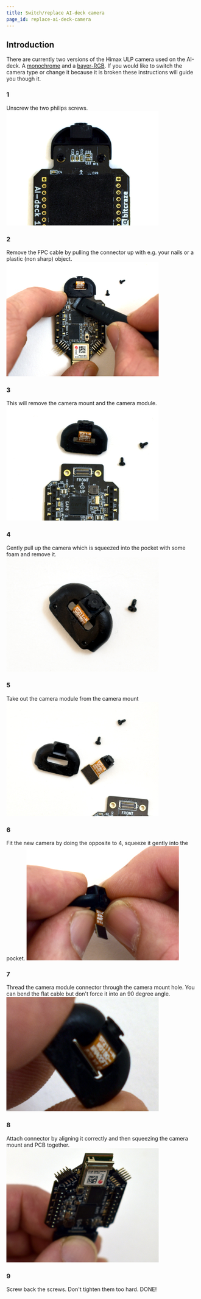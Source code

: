 ```yaml
---
title: Switch/replace AI-deck camera
page_id: replace-ai-deck-camera
---
```


## Introduction
There are currently two versions of the Himax ULP camera used on the AI-deck. A [monochrome](https://store.bitcraze.io/collections/accessories/products/ai-deck-monocrome-camera-module) and a [bayer-RGB](https://store.bitcraze.io/collections/accessories/products/copy-of-ai-deck-color-camera-module). If you would like to switch the camera type or change it because it is broken these instructions will guide you though it.

### 1
Unscrew the two philips screws.
![Unscrew the two philips screws](1-un-screw-400px.jpg)

### 2
Remove the FPC cable by pulling the connector up with e.g. your nails or a plastic (non sharp) object.
![Remove the FPC cable](2-remove-connection-400px.jpg)

### 3
This will remove the camera mount and the camera module.
![Camera module removed](3-camera-mount-removed-400px.jpg)

### 4
Gently pull up the camera which is squeezed into the pocket with some foam and remove it.
![Pull up camera](4-pull-up-camera-400px.jpg)

### 5
Take out the camera module from the camera mount
![Take out camera](5-camera-removed-400px.jpg)

### 6
Fit the new camera by doing the opposite to 4, squeeze it gently into the pocket.
![Fit new camera module](6-fit-new-camera-400px.jpg)

### 7
Thread the camera module connector through the camera mount hole. You can bend the flat cable but don't force it into an 90 degree angle.
![Thread camera module](7-fit-connector-in-hole-400px.jpg)

### 8
Attach connector by aligning it correctly and then squeezing the camera mount and PCB together.
![Attach connector](8-push-and-attach-connector-400px.jpg)

### 9
Screw back the screws. Don't tighten them too hard. DONE!